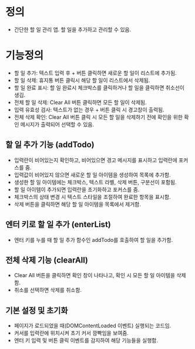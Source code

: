 # 정의
- 간단한 할 일 관리 앱. 할 일을 추가하고 관리할 수 있음.

# 기능정의
- 할 일 추가: 텍스트 입력 후 + 버튼 클릭하면 새로운 할 일이 리스트에 추가됨.
- 할 일 삭제: 휴지통 버튼 클릭시 해당 할 일이 리스트에서 삭제됨.
- 할 일 완료 표시: 할 일 완료시 체크박스를 클릭하거나 할 일을 클릭하면 취소선이 생김.
- 전체 할 일 삭제: Clear All 버튼 클릭하면 모든 할 일이 삭제됨.
- 입력 유효성 검사: 텍스트가 없는 경우 + 버튼 클릭 시 경고창이 출력됨.
- 전체 삭제 확인: Clear All 버튼 클릭 시 모든 할 일을 삭제하기 전에 확인을 위한 확인 메시지가 출력되어 선택할 수 있음.

## 할 일 추가 기능 (addTodo)
- 입력란이 비어있는지 확인하고, 비어있으면 경고 메시지를 표시하고 입력란에 포커스를 줌.
- 입력값이 비어있지 않으면 새로운 할 일 아이템을 생성하여 목록에 추가함.
- 생성한 할 일 아이템에는 체크박스, 텍스트 라벨, 삭제 버튼, 구분선이 포함됨.
- 할 일 아이템이 추가되면 입력란을 초기화하고 포커스를 줌.
- 체크박스의 상태 변경 시 텍스트 스타일을 조절하여 완료한 항목을 표시함.
- 삭제 버튼을 클릭하면 해당 할 일 아이템을 목록에서 제거함.

## 엔터 키로 할 일 추가 (enterList)
- 엔터 키를 누를 때 할 일 추가 함수인 addTodo를 호출하여 할 일을 추가함.

## 전체 삭제 기능 (clearAll)
- Clear All 버튼을 클릭하면 확인 창이 나타나고, 확인 시 모든 할 일 아이템을 삭제함.
- 취소를 선택하면 삭제를 취소함.

## 기본 설정 및 초기화
- 페이지가 로드되었을 때(DOMContentLoaded 이벤트) 실행되는 코드임.
- 커서를 입력란에 위치시켜 초기 커서 깜빡임을 보여줌.
- 엔터 키 입력 및 버튼 클릭 이벤트를 감지하여 해당 기능들을 실행함.
